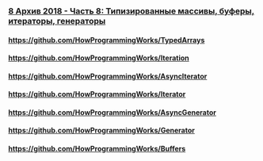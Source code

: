 ### [8 Архив 2018 - Часть 8: Типизированные массивы, буферы, итераторы, генераторы](https://www.youtube.com/watch?v=bFT7VGFfP7o)

#### https://github.com/HowProgrammingWorks/TypedArrays

#### https://github.com/HowProgrammingWorks/Iteration

#### https://github.com/HowProgrammingWorks/AsyncIterator

#### https://github.com/HowProgrammingWorks/Iterator

#### https://github.com/HowProgrammingWorks/AsyncGenerator

#### https://github.com/HowProgrammingWorks/Generator

#### https://github.com/HowProgrammingWorks/Buffers

